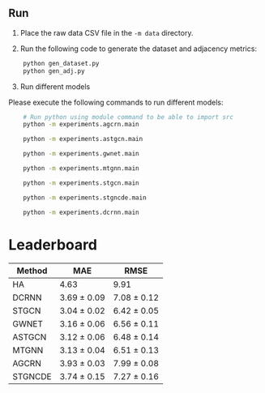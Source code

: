 ## Run

1. Place the raw data CSV file in the `-m data` directory.

2. Run the following code to generate the dataset and adjacency metrics:

```bash
    python gen_dataset.py
    python gen_adj.py
```

3. Run different models

Please execute the following commands to run different models:

```bash
    # Run python using module command to be able to import src
    python -m experiments.agcrn.main

    python -m experiments.astgcn.main

    python -m experiments.gwnet.main

    python -m experiments.mtgnn.main

    python -m experiments.stgcn.main

    python -m experiments.stgncde.main

    python -m experiments.dcrnn.main
```

# Leaderboard

| Method | MAE         | RMSE        |
|-------|-------------|-------------|
| HA    | 4.63        | 9.91        |
| DCRNN | 3.69 ± 0.09 | 7.08 ± 0.12 |
| STGCN | 3.04 ± 0.02 | 6.42 ± 0.05 |
| GWNET | 3.16 ± 0.06 | 6.56 ± 0.11 |
| ASTGCN | 3.12 ± 0.06 | 6.48 ± 0.14 |
| MTGNN | 3.13 ± 0.04 | 6.51 ± 0.13 |
| AGCRN  | 3.93 ± 0.03 | 7.99 ± 0.08 |
| STGNCDE  | 3.74 ± 0.15 | 7.27 ± 0.16 |